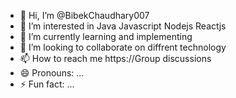 - 👋 Hi, I’m @BibekChaudhary007
- 👀 I’m interested in Java Javascript Nodejs  Reactjs 
- 🌱 I’m currently learning and implementing
- 💞️ I’m looking to collaborate on diffrent technology 
- 📫 How to reach me https://Group discussions
- 😄 Pronouns: ...
- ⚡ Fun fact: ...

<!---
BibekChaudhary007/BibekChaudhary007 is a ✨ special ✨ repository because its `README.md` (this file) appears on your GitHub profile.
You can click the Preview link to take a look at your changes.
--->
